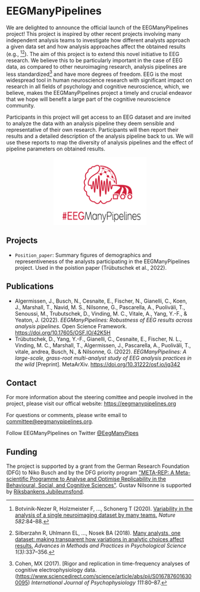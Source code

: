 # EEGManyPipelines 
We are delighted to announce the official launch of the EEGManyPipelines project!
This project is inspired by other recent projects involving many independent analysis teams to investigate how different analysts approach a given data set and how analysis approaches affect the obtained results (e.g., [^1][^2]).
The aim of this project is to extend this novel initiative to EEG research. We believe this to be particularly important in the case of EEG data, as compared to other neuroimaging research, analysis pipelines are less standardized[^3] and have more degrees of freedom.
EEG is the most widespread tool in human neuroscience research with significant impact on research in all fields of psychology and cognitive neuroscience, which, we believe, makes the EEGManyPipelines project a timely and crucial endeavor that we hope will benefit a large part of the cognitive neuroscience community.

Participants in this project will get access to an EEG dataset and are invited to analyze the data with an analysis pipeline they deem sensible and representative of their own research.
Participants will then report their results and a detailed description of the analysis pipeline back to us. We will use these reports to map the diversity of analysis pipelines and the effect of pipeline parameters on obtained results.

<p align="center">
<img src="https://github.com/EEGManyPipelines/.github/blob/main/EEGMP_logo_v2.2.jpg" alt="EMP_logo" title="AEMP_logo" width="250" align="middle"/> 
</p>

## Projects
* `Position_paper`: Summary figures of demographics and representiveness of the analysts participating in the EEGManyPipelines project. Used in the poistion paper (Trübutschek et al., 2022).

## Publications
* Algermissen, J., Busch, N., Cesnaite, E., Fischer, N., Gianelli, C., Koen, J., Marshall, T., Navid, M. S., Nilsonne, G., Pascarella, A., Puoliväli, T., Senoussi, M., Trubutschek, D., Vinding, M. C., Vitale, A., Yang, Y.-F., & Yeaton, J. (2022). *EEGManyPipelines: Robustness of EEG results across analysis pipelines.* Open Science Framework. https://doi.org/10.17605/OSF.IO/42K5H
* Trübutschek, D., Yang, Y.-F., Gianelli, C., Cesnaite, E., Fischer, N. L., Vinding, M. C., Marshall, T., Algermissen, J., Pascarella, A., Puoliväli, T., vitale,  andrea, Busch, N., & Nilsonne, G. (2022). *EEGManyPipelines: A large-scale, grass-root multi-analyst study of EEG analysis practices in the wild* [Preprint]. MetaArXiv. https://doi.org/10.31222/osf.io/jq342

## Contact

For more information about the steering comittee and people involved in the project, please visit our offical website: https://eegmanypipelines.org

For questions or comments, please write email to committee@eegmanypipelines.org.

Follow EEGManyPipelines on Twitter [@EegManyPipes](https://twitter.com/EegManyPipes)

## Funding
The project is supported by a grant from the German Research Foundation (DFG) to Niko Busch and by the DFG priority program ["META-REP: A Meta-scientific Programme to Analyse and Optimise Replicability in the Behavioural, Social, and Cognitive Sciences"](https://www.psy.lmu.de/soz/meta-rep/index.html). Gustav Nilsonne is supported by [Riksbankens Jubileumsfond](https://www.rj.se/en/grants/2021/eegmanypipelines---effekter-av-analytisk-variabilitet-pa-resultat-i-eeg-forskning/).


[^1]: Botvinik-Nezer R, Holzmeister F, ..., Schonerg T (2020). [Variability in the analysis of a single neuroimaging dataset by many teams.](https://www.nature.com/articles/s41586-020-2314-9) *Nature 582*:84–88.
[^2]: Silberzahn R, Uhlmann EL, ..., Nosek BA (2018). [Many analysts, one dataset: making transparent how variations in analytic choices affect results.](https://journals.sagepub.com/doi/10.1177/2515245917747646) *Advances in Methods and Practices in Psychological Science 1(3)*:337–356.
[^3]: Cohen, MX (2017). [Rigor and replication in time-frequency analyses of cognitive electrophysiology data.(https://www.sciencedirect.com/science/article/abs/pii/S0167876016300095) *International Journal of Psychophysiology 111*:80–87.
